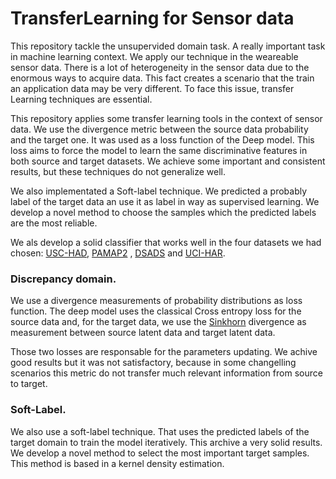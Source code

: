 # TransferLearning for Sensor data

This repository tackle the unsupervided domain task. A really important task in machine learning context. 
We apply our technique in the weareable sensor data. There is a lot of heterogeneity in the sensor data due to the enormous ways to acquire data. 
This fact creates a scenario that the train an application data may be very different. 
To face this issue, transfer Learning techniques are essential. 

This repository applies some transfer learning tools in the context of sensor data.
We use the divergence metric between the source data 
probability and the target one. 
It was used as a loss function of the Deep model. 
This loss aims to force the model to learn the same
discriminative features in both source and target datasets.
We achieve some important and consistent results,
but these techniques do not generalize well.

We also implementated a Soft-label technique. We predicted a 
probably label of the target data an use it as label in way 
as supervised learning. We develop a novel method to choose 
the samples which the predicted labels are the most reliable. 

We als develop a solid classifier that works well in the four datasets
we had chosen: [USC-HAD](https://sipi.usc.edu/had/), [PAMAP2](https://archive.ics.uci.edu/ml/datasets/pamap2+physical+activity+monitoring)
, [DSADS](https://archive.ics.uci.edu/ml/datasets/daily+and+sports+activities) and [UCI-HAR](https://archive.ics.uci.edu/ml/datasets/human+activity+recognition+using+smartphones). 

### Discrepancy domain.

We use a divergence measurements of probability distributions as loss function. 
The deep model uses the classical Cross entropy loss for the source data
and, for the target data, we use the [Sinkhorn](https://www.kernel-operations.io/geomloss/api/pytorch-api.html) divergence
as measurement between source latent data and target latent data. 

Those two losses are responsable for the parameters updating. 
We achive good results but it was not satisfactory, 
because in some changelling scenarios this metric do not 
transfer much relevant information from source to target. 

### Soft-Label.

We also use a soft-label technique. That uses the predicted labels of the target domain to train the model iteratively.
This archive a very solid results. We develop a novel 
method to select the most important target samples.
This method is based in a kernel density estimation. 